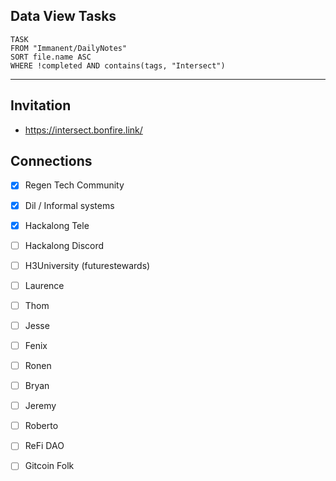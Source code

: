 ## Data View Tasks
```dataview
TASK 
FROM "Immanent/DailyNotes"
SORT file.name ASC
WHERE !completed AND contains(tags, "Intersect")
```
---

## Invitation
- https://intersect.bonfire.link/

## Connections
- [x] Regen Tech Community
- [x] Dil / Informal systems
- [x] Hackalong Tele
- [ ] Hackalong Discord
- [ ] H3University (futurestewards)
- [ ] Laurence
- [ ] Thom
- [ ] Jesse
- [ ] Fenix
- [ ] Ronen
- [ ] Bryan
- [ ] Jeremy
- [ ] Roberto
- [ ] ReFi DAO
- [ ] Gitcoin Folk


